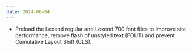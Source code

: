```yaml
---
date: 2024-06-04
---
```


* Preload the Lexend regular and Lexend 700 font files to improve site performance, remove flash of unstyled text (FOUT) and prevent Cumulative Layout Shift (CLS).